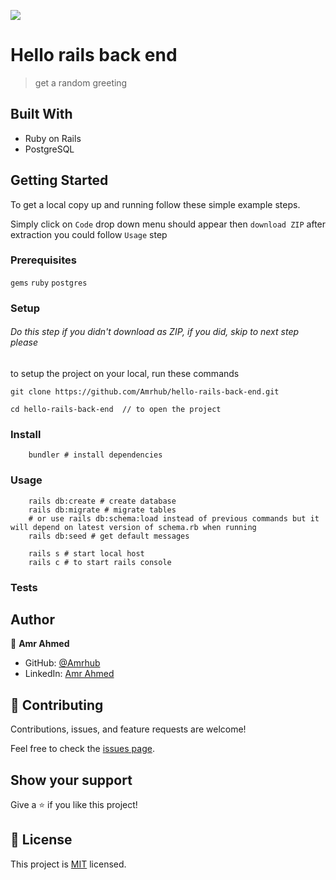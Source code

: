 ![](https://img.shields.io/badge/Microverse-blueviolet)

# Hello rails back end

> get a random greeting

## Built With

- Ruby on Rails
- PostgreSQL

## Getting Started

To get a local copy up and running follow these simple example steps.

Simply click on `Code` drop down menu should appear then `download ZIP` after extraction you could follow `Usage` step

### Prerequisites

`gems`
`ruby`
`postgres`

### Setup

###### Do this step if you didn't download as ZIP, if you did, skip to next step please

to setup the project on your local, run these commands

```shell
git clone https://github.com/Amrhub/hello-rails-back-end.git

cd hello-rails-back-end  // to open the project
```

### Install

```shell
    bundler # install dependencies
```

### Usage

```shell
    rails db:create # create database
    rails db:migrate # migrate tables
    # or use rails db:schema:load instead of previous commands but it will depend on latest version of schema.rb when running
    rails db:seed # get default messages

    rails s # start local host
    rails c # to start rails console
```

### Tests

## Author

👤 **Amr Ahmed**

- GitHub: [@Amrhub](https://github.com/Amrhub)
- LinkedIn: [Amr Ahmed](https://linkedin.com/in/amr-abdelrehim-ahmed)

## 🤝 Contributing

Contributions, issues, and feature requests are welcome!

Feel free to check the [issues page](../../issues/).

## Show your support

Give a ⭐️ if you like this project!

## 📝 License

This project is [MIT](./MIT.md) licensed.
